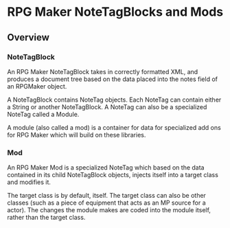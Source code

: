 # RPG Maker NoteTagBlocks and Mods

## Overview

### NoteTagBlock

An RPG Maker NoteTagBlock takes in correctly formatted XML, and produces a document tree based on the data placed into the notes field of an RPGMaker object.

A NoteTagBlock contains NoteTag objects.  Each NoteTag can contain either a String or another NoteTagBlock.  A NoteTag can also be a specialized NoteTag called a Module.

A module (also called a mod) is a container for data for specialized add ons for RPG Maker which will build on these libraries.

### Mod

An RPG Maker Mod is a specialized NoteTag which based on the data contained in its child NoteTagBlock objects, injects itself into a target class and modifies it.

The target class is by default, itself.  The target class can also be other classes (such as a piece of equipment that acts as an MP source for a actor).  The changes the module makes are coded into the module itself, rather than the target class.
